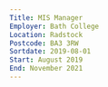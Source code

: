 ```yaml
---
Title: MIS Manager
Employer: Bath College
Location: Radstock
Postcode: BA3 3RW
Sortdate: 2019-08-01
Start: August 2019
End: November 2021
---
```

